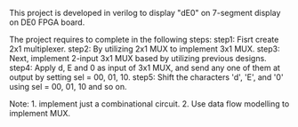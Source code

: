 This project is developed in verilog to display "dE0" on 7-segment display on DE0 FPGA board.

The project requires to complete in the following steps:
step1: Fisrt create 2x1 multiplexer.
step2: By utilizing 2x1 MUX to implement 3x1 MUX. 
step3: Next, implement 2-input 3x1 MUX based by utilizing previous designs.
step4: Apply d, E and 0 as input of 3x1 MUX, and send any one of them at output by setting sel = 00, 01, 10.
step5: Shift the characters 'd', 'E', and '0' using sel = 00, 01, 10 and so on.

Note:   1. implement just a combinational circuit.
        2. Use data flow modelling to implement MUX.
